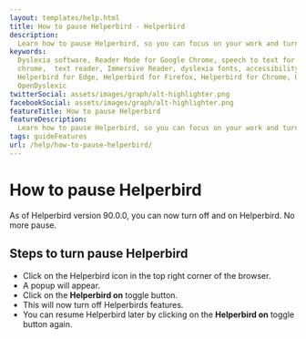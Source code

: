 ```yaml
---
layout: templates/help.html
title: How to pause Helperbird - Helperbird
description:
  Learn how to pause Helperbird, so you can focus on your work and turn on the features later.
keywords:
  Dyslexia software, Reader Mode for Google Chrome, speech to text for chrome, Text to speech for
  chrome,  text reader, Immersive Reader, dyslexia fonts, accessibility software, dyslexia software,
  Helperbird for Edge, Helperbird for Firefox, Helperbird for Chrome, Opendyslexic for Chrome,
  OpenDyslexic
twitterSocial: assets/images/graph/alt-highlighter.png
facebookSocial: assets/images/graph/alt-highlighter.png
featureTitle: How to pause Helperbird
featureDescription:
  Learn how to pause Helperbird, so you can focus on your work and turn on the features later.
tags: guideFeatures
url: /help/how-to-pause-helperbird/
---
```


# How to pause Helperbird

As of Helperbird version 90.0.0, you can now turn off and on Helperbird. No more pause.

## Steps to turn pause Helperbird

- Click on the Helperbird icon in the top right corner of the browser.
- A popup will appear.
- Click on the **Helperbird on** toggle button.
- This will now turn off Helperbirds features.
- You can resume Helperbird later by clicking on the **Helperbird on** toggle button again.
